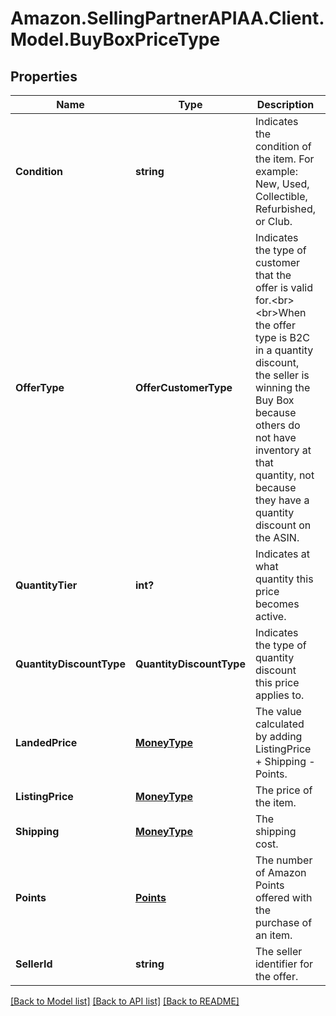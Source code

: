 # Amazon.SellingPartnerAPIAA.Client.Model.BuyBoxPriceType
## Properties

Name | Type | Description | Notes
------------ | ------------- | ------------- | -------------
**Condition** | **string** | Indicates the condition of the item. For example: New, Used, Collectible, Refurbished, or Club. | 
**OfferType** | **OfferCustomerType** | Indicates the type of customer that the offer is valid for.&lt;br&gt;&lt;br&gt;When the offer type is B2C in a quantity discount, the seller is winning the Buy Box because others do not have inventory at that quantity, not because they have a quantity discount on the ASIN. | [optional] 
**QuantityTier** | **int?** | Indicates at what quantity this price becomes active. | [optional] 
**QuantityDiscountType** | **QuantityDiscountType** | Indicates the type of quantity discount this price applies to. | [optional] 
**LandedPrice** | [**MoneyType**](MoneyType.md) | The value calculated by adding ListingPrice + Shipping - Points. | 
**ListingPrice** | [**MoneyType**](MoneyType.md) | The price of the item. | 
**Shipping** | [**MoneyType**](MoneyType.md) | The shipping cost. | 
**Points** | [**Points**](Points.md) | The number of Amazon Points offered with the purchase of an item. | [optional] 
**SellerId** | **string** | The seller identifier for the offer. | [optional] 

[[Back to Model list]](../README.md#documentation-for-models) [[Back to API list]](../README.md#documentation-for-api-endpoints) [[Back to README]](../README.md)

